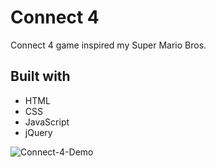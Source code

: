 # Connect 4
Connect 4 game inspired my Super Mario Bros. 

## Built with

* HTML
* CSS
* JavaScript
* jQuery

![Connect-4-Demo](assets/gif.gif)

